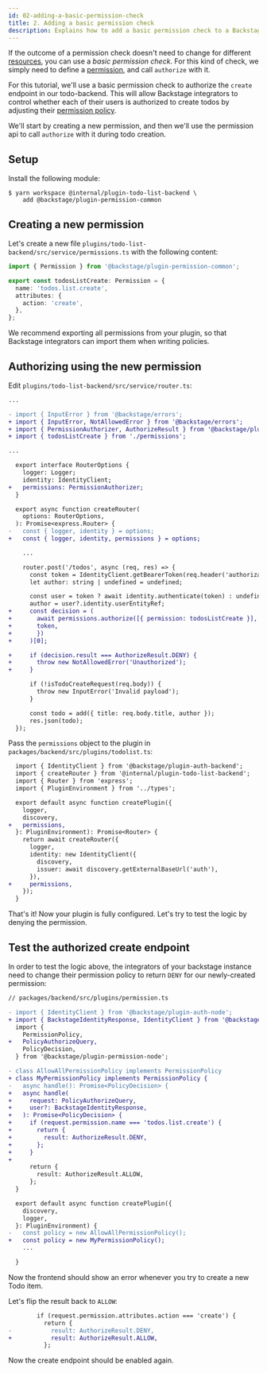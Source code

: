 ```yaml
---
id: 02-adding-a-basic-permission-check
title: 2. Adding a basic permission check
description: Explains how to add a basic permission check to a Backstage plugin
---
```


If the outcome of a permission check doesn't need to change for different [resources](../concepts.md#resources-and-rules), you can use a _basic permission check_. For this kind of check, we simply need to define a [permission](../concepts.md#resources-and-rules), and call `authorize` with it.

For this tutorial, we'll use a basic permission check to authorize the `create` endpoint in our todo-backend. This will allow Backstage integrators to control whether each of their users is authorized to create todos by adjusting their [permission policy](../concepts.md#policy).

We'll start by creating a new permission, and then we'll use the permission api to call `authorize` with it during todo creation.

## Setup

Install the following module:

```
$ yarn workspace @internal/plugin-todo-list-backend \
    add @backstage/plugin-permission-common
```

## Creating a new permission

Let's create a new file `plugins/todo-list-backend/src/service/permissions.ts` with the following content:

```typescript
import { Permission } from '@backstage/plugin-permission-common';

export const todosListCreate: Permission = {
  name: 'todos.list.create',
  attributes: {
    action: 'create',
  },
};
```

We recommend exporting all permissions from your plugin, so that Backstage integrators can import them when writing policies.

## Authorizing using the new permission

Edit `plugins/todo-list-backend/src/service/router.ts`:

```diff
...

- import { InputError } from '@backstage/errors';
+ import { InputError, NotAllowedError } from '@backstage/errors';
+ import { PermissionAuthorizer, AuthorizeResult } from '@backstage/plugin-permission-common';
+ import { todosListCreate } from './permissions';

...

  export interface RouterOptions {
    logger: Logger;
    identity: IdentityClient;
+   permissions: PermissionAuthorizer;
  }

  export async function createRouter(
    options: RouterOptions,
  ): Promise<express.Router> {
-   const { logger, identity } = options;
+   const { logger, identity, permissions } = options;

    ...

    router.post('/todos', async (req, res) => {
      const token = IdentityClient.getBearerToken(req.header('authorization'));
      let author: string | undefined = undefined;

      const user = token ? await identity.authenticate(token) : undefined;
      author = user?.identity.userEntityRef;
+     const decision = (
+       await permissions.authorize([{ permission: todosListCreate }], {
+       token,
+       })
+     )[0];

+     if (decision.result === AuthorizeResult.DENY) {
+       throw new NotAllowedError('Unauthorized');
+     }

      if (!isTodoCreateRequest(req.body)) {
        throw new InputError('Invalid payload');
      }

      const todo = add({ title: req.body.title, author });
      res.json(todo);
  });
```

Pass the `permissions` object to the plugin in `packages/backend/src/plugins/todolist.ts`:

```diff
  import { IdentityClient } from '@backstage/plugin-auth-backend';
  import { createRouter } from '@internal/plugin-todo-list-backend';
  import { Router } from 'express';
  import { PluginEnvironment } from '../types';

  export default async function createPlugin({
    logger,
    discovery,
+   permissions,
  }: PluginEnvironment): Promise<Router> {
    return await createRouter({
      logger,
      identity: new IdentityClient({
        discovery,
        issuer: await discovery.getExternalBaseUrl('auth'),
      }),
+     permissions,
    });
  }
```

That's it! Now your plugin is fully configured. Let's try to test the logic by denying the permission.

## Test the authorized create endpoint

In order to test the logic above, the integrators of your backstage instance need to change their permission policy to return `DENY` for our newly-created permission:

```diff
// packages/backend/src/plugins/permission.ts

- import { IdentityClient } from '@backstage/plugin-auth-node';
+ import { BackstageIdentityResponse, IdentityClient } from '@backstage/plugin-auth-node';
  import {
    PermissionPolicy,
+   PolicyAuthorizeQuery,
    PolicyDecision,
  } from '@backstage/plugin-permission-node';

- class AllowAllPermissionPolicy implements PermissionPolicy
+ class MyPermissionPolicy implements PermissionPolicy {
-   async handle(): Promise<PolicyDecision> {
+   async handle(
+     request: PolicyAuthorizeQuery,
+     user?: BackstageIdentityResponse,
+   ): Promise<PolicyDecision> {
+     if (request.permission.name === 'todos.list.create') {
+       return {
+         result: AuthorizeResult.DENY,
+       };
+     }
+
      return {
        result: AuthorizeResult.ALLOW,
      };
  }

  export default async function createPlugin({
    discovery,
    logger,
  }: PluginEnvironment) {
-   const policy = new AllowAllPermissionPolicy();
+   const policy = new MyPermissionPolicy();
    ...

  }
```

Now the frontend should show an error whenever you try to create a new Todo item.

Let's flip the result back to `ALLOW`:

```diff
        if (request.permission.attributes.action === 'create') {
          return {
-           result: AuthorizeResult.DENY,
+           result: AuthorizeResult.ALLOW,
          };
```

Now the create endpoint should be enabled again.
